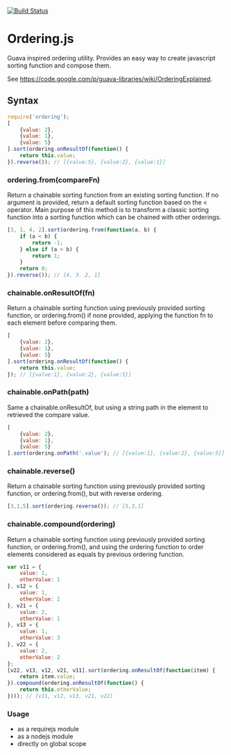 [![Build Status](https://travis-ci.org/bbaliguet/ordering.png)](https://travis-ci.org/bbaliguet/ordering)
# Ordering.js
Guava inspired ordering utility. Provides an easy way to create javascript sorting function and compose them.

See https://code.google.com/p/guava-libraries/wiki/OrderingExplained.

## Syntax
```Javascript
require('ordering');
[
	{value: 2},
	{value: 1},
	{value: 5}
].sort(ordering.onResultOf(function() {
	return this.value;
}).reverse()); // [{value:5}, {value:2}, {value:1}]
```
### ordering.from(compareFn)
Return a chainable sorting function from an existing sorting function. If no argument is provided, return a default sorting function based on the < operator. Main purpose of this method is to transform a classic sorting function into a sorting function which can be chained with other orderings.
```Javascript
[3, 1, 4, 2].sort(ordering.from(function(a, b) {
	if (a < b) {
		return -1;
	} else if (a > b) {
		return 1;
	}
	return 0;
}).reverse()); // [4, 3. 2, 1]
```
### chainable.onResultOf(fn)
Return a chainable sorting function using previously provided sorting function, or ordering.from() if none provided, applying the function fn to each element before comparing them.
```Javascript
[
	{value: 2},
	{value: 1},
	{value: 5}
].sort(ordering.onResultOf(function() {
	return this.value;
}); // [{value:1}, {value:2}, {value:5}]
```
### chainable.onPath(path)
Same a chainable.onResultOf, but using a string path in the element to retrieved the compare value.
```Javascript
[
	{value: 2},
	{value: 1},
	{value: 5}
].sort(ordering.onPath('.value'); // [{value:1}, {value:2}, {value:5}]
```
### chainable.reverse()
Return a chainable sorting function using previously provided sorting function, or ordering.from(), but with reverse ordering.
```Javascript
[3,1,5].sort(ordering.reverse()); // [5,3,1]
```
### chainable.compound(ordering)
Return a chainable sorting function using previously provided sorting function, or ordering.from(), and using the ordering function to order elements considered as equals by previous ordering function.
```JavaScript
var v11 = {
	value: 1,
	otherValue: 1
}, v12 = {
	value: 1,
	otherValue: 2
}, v21 = {
	value: 2,
	otherValue: 1
}, v13 = {
	value: 1,
	otherValue: 3
}, v22 = {
	value: 2,
	otherValue: 2
};
[v22, v13, v12, v21, v11].sort(ordering.onResultOf(function(item) {
	return item.value;
}).compound(ordering.onResultOf(function() {
	return this.otherValue;
}))); // [v11, v12, v13, v21, v22]
```
### Usage
* as a requirejs module
* as a nodejs module
* directly on global scope
